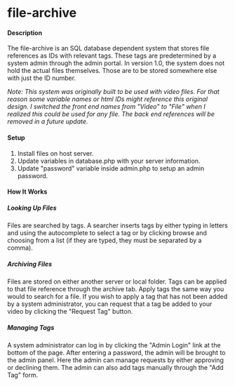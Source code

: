 # file-archive

#### Description
The file-archive is an SQL database dependent system that stores file references as IDs with relevant tags. These tags are predetermined by a system admin through the admin portal. In version 1.0, the system does not hold the actual files themselves. Those are to be stored somewhere else with just the ID number. 

*Note: This system was originally built to be used with video files. For that reason some variable names or html IDs might reference this original design. I switched the front end names from "Video" to "File" when I realized this could be used for any file. The back end references will be removed in a future update.*

#### Setup
1. Install files on host server.
2. Update variables in database.php with your server information.
3. Update "password" variable inside admin.php to setup an admin password.

#### How It Works
##### Looking Up Files
Files are searched by tags. A searcher inserts tags by either typing in letters and using the autocomplete to select a tag or by clicking browse and choosing from a list (if they are typed, they must be separated by a comma). 

##### Archiving Files
Files are stored on either another server or local folder. Tags can be applied to that file reference through the archive tab. Apply tags the same way you would to search for a file. If you wish to apply a tag that has not been added by a system administrator, you can request that a tag be added to your video by clicking the "Request Tag" button.

##### Managing Tags
A system administrator can log in by clicking the "Admin Login" link at the bottom of the page. After entering a password, the admin will be brought to the admin panel. Here the admin can manage requests by either approving or declining them. The admin can also add tags manually through the "Add Tag" form. 

